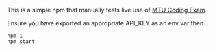 This is a simple npm that manually tests live use of [MTU Coding Exam](https://github.com/nicholasf/mtu-coding-exam).

Ensure you have exported an appropriate API_KEY as an env var then ...

```
npm i
npm start

```
